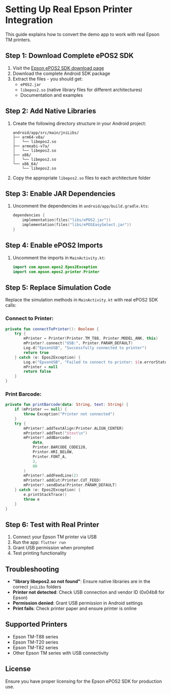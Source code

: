 # Setting Up Real Epson Printer Integration

This guide explains how to convert the demo app to work with real Epson TM printers.

## Step 1: Download Complete ePOS2 SDK

1. Visit the [Epson ePOS2 SDK download page](https://download4.epson.biz/sec_pubs/pos/reference_en/epos_android/)
2. Download the complete Android SDK package
3. Extract the files - you should get:
   - `ePOS2.jar`
   - `libepos2.so` (native library files for different architectures)
   - Documentation and examples

## Step 2: Add Native Libraries

1. Create the following directory structure in your Android project:
   ```
   android/app/src/main/jniLibs/
   ├── arm64-v8a/
   │   └── libepos2.so
   ├── armeabi-v7a/
   │   └── libepos2.so
   ├── x86/
   │   └── libepos2.so
   └── x86_64/
       └── libepos2.so
   ```

2. Copy the appropriate `libepos2.so` files to each architecture folder

## Step 3: Enable JAR Dependencies

1. Uncomment the dependencies in `android/app/build.gradle.kts`:
   ```kotlin
   dependencies {
       implementation(files("libs/ePOS2.jar"))
       implementation(files("libs/ePOSEasySelect.jar"))
   }
   ```

## Step 4: Enable ePOS2 Imports

1. Uncomment the imports in `MainActivity.kt`:
   ```kotlin
   import com.epson.epos2.Epos2Exception
   import com.epson.epos2.printer.Printer
   ```

## Step 5: Replace Simulation Code

Replace the simulation methods in `MainActivity.kt` with real ePOS2 SDK calls:

### Connect to Printer:
```kotlin
private fun connectToPrinter(): Boolean {
    try {
        mPrinter = Printer(Printer.TM_T88, Printer.MODEL_ANK, this)
        mPrinter?.connect("USB:", Printer.PARAM_DEFAULT)
        Log.d("EpsonUSB", "Successfully connected to printer")
        return true
    } catch (e: Epos2Exception) {
        Log.e("EpsonUSB", "Failed to connect to printer: ${e.errorStatus}")
        mPrinter = null
        return false
    }
}
```

### Print Barcode:
```kotlin
private fun printBarcode(data: String, text: String) {
    if (mPrinter == null) {
        throw Exception("Printer not connected")
    }
    try {
        mPrinter?.addTextAlign(Printer.ALIGN_CENTER)
        mPrinter?.addText("$text\n")
        mPrinter?.addBarcode(
            data,
            Printer.BARCODE_CODE128,
            Printer.HRI_BELOW,
            Printer.FONT_A,
            2,
            80
        )
        mPrinter?.addFeedLine(2)
        mPrinter?.addCut(Printer.CUT_FEED)
        mPrinter?.sendData(Printer.PARAM_DEFAULT)
    } catch (e: Epos2Exception) {
        e.printStackTrace()
        throw e
    }
}
```

## Step 6: Test with Real Printer

1. Connect your Epson TM printer via USB
2. Run the app: `flutter run`
3. Grant USB permission when prompted
4. Test printing functionality

## Troubleshooting

- **"library libepos2.so not found"**: Ensure native libraries are in the correct `jniLibs` folders
- **Printer not detected**: Check USB connection and vendor ID (0x04b8 for Epson)
- **Permission denied**: Grant USB permission in Android settings
- **Print fails**: Check printer paper and ensure printer is online

## Supported Printers

- Epson TM-T88 series
- Epson TM-T20 series  
- Epson TM-T82 series
- Other Epson TM series with USB connectivity

## License

Ensure you have proper licensing for the Epson ePOS2 SDK for production use.
